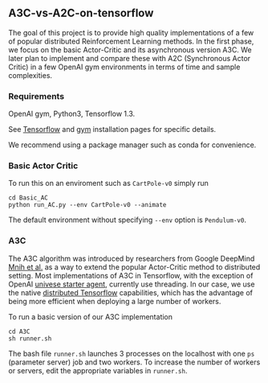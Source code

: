 ## A3C-vs-A2C-on-tensorflow

The goal of this project is to provide high quality implementations of a few of popular distributed Reinforcement Learning methods. In the first phase, we focus on the basic Actor-Critic and its asynchronous version A3C. We later plan to implement and compare these with A2C (Synchronous Actor Critic)  in a few OpenAI gym environments in terms of time and sample complexities. 

### Requirements
OpenAI gym, Python3, Tensorflow 1.3.

See [Tensorflow](https://www.tensorflow.org/install/) and [gym](https://gym.openai.com/docs/) installation pages for specific details.

We recommend using a package manager such as conda for convenience. 

### Basic Actor Critic
To run this on an enviroment such as `CartPole-v0` simply run
```
cd Basic_AC
python run_AC.py --env CartPole-v0 --animate
```
The default environment without specifying `--env` option is `Pendulum-v0`.

### A3C

The A3C algorithm was introduced by researchers from Google DeepMind [Mnih et al.](https://arxiv.org/abs/1602.01783) as a way to extend the popular Actor-Critic method to distributed setting. Most implementations of A3C in Tensorflow, with the exception of OpenAI [univese starter agent](https://github.com/openai/universe-starter-agent), currently use threading. In our case, we use the native [distributed Tensorflow](https://www.tensorflow.org/deploy/distributed) capabilities, which has the advantage of being more efficient when deploying a large number of workers.

To run a basic version of our A3C implementation
```
cd A3C
sh runner.sh
```
The bash file `runner.sh` launches 3 processes on the localhost with one `ps` (parameter server) job and two workers. To increase the number of workers or servers, edit the appropriate variables in `runner.sh`.


